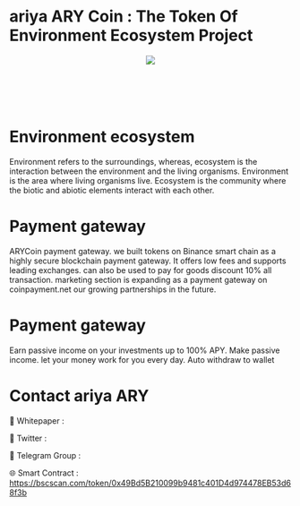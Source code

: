 # ariya ARY Coin : The Token Of Environment Ecosystem Project

<div align="center"><img src="https://makecoin.live/wp-content/uploads/2023/06/logo300x300.fw_.png)" /><br />
</div>
<div align="center">
  <h1><br />
</div>


# Environment ecosystem

Environment refers to the surroundings, whereas, ecosystem is the interaction between the environment and the living organisms. Environment is the area where living organisms live. Ecosystem is the community where the biotic and abiotic elements interact with each other.

# Payment gateway
ARYCoin payment gateway. we built tokens on Binance smart chain as a highly secure blockchain payment gateway. It offers low fees and supports leading exchanges. can also be used to pay for goods discount 10% all transaction. marketing section is expanding as a payment gateway on coinpayment.net our growing partnerships in the future.

# Payment gateway
Earn passive income on your investments up to 100% APY. Make passive income. let your money work for you every day. Auto withdraw to wallet

# Contact ariya ARY


📄 Whitepaper : 

💎 Twitter : 

🚀 Telegram Group : 

🌐 Smart Contract : https://bscscan.com/token/0x49Bd5B210099b9481c401D4d974478EB53d68f3b

